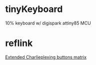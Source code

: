 # tinyKeyboard
10% keyboard w/ digispark attiny85 MCU

# reflink
[Extended Charlieplexing buttons matrix](https://forum.arduino.cc/t/extended-charlieplexing/138569)
